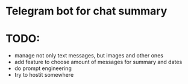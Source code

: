 # Telegram bot for chat summary
# TODO:
- manage not only text messages, but images and other ones
- add feature to choose amount of messages for summary and dates
- do prompt engineering
- try to hostit somewhere
